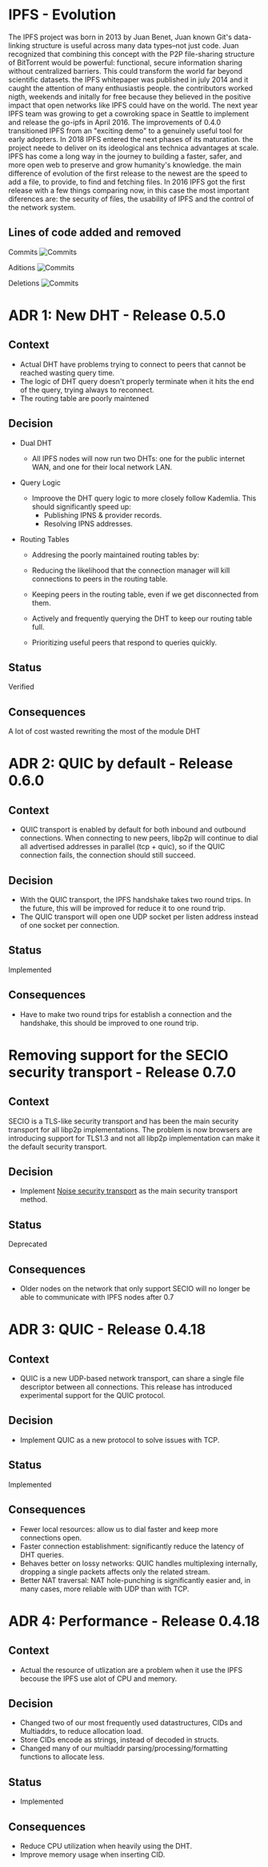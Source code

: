 # IPFS - Evolution

The IPFS project was born in 2013 by Juan Benet,  Juan  known Git's data-linking structure is useful across many data types–not just code. Juan recognized that combining this concept with the P2P file-sharing structure of BitTorrent would be powerful: functional, secure information sharing without centralized barriers. This could transform the world far beyond scientific datasets.
the IPFS whitepaper was published in july 2014 and it caught the attention of many enthusiastis people. the contributors worked nigth, weekends and initally for free because they believed in the positive impact that open networks like IPFS could have on the world. The next year IPFS team was growing to get a cowroking space in Seattle to implement and release the go-ipfs in April 2016. The improvements of 0.4.0 transitioned IPFS from an "exciting demo" to a genuinely useful tool for early adopters. In 2018 IPFS entered the next phases of its maturation. the project neede to deliver on its ideological ans technica advantages at scale. IPFS has come a long way in the journey to building a faster, safer, and more open web to preserve and grow humanity's knowledge.
the main difference of evolution of the first release to the newest are the speed to add a file, to provide, to find and fetching files. In 2016 IPFS got the first release with a few things comparing now, in this case the most important diferences are: the security of files, the usability of IPFS and the control of the network system.

## Lines of code added and removed
Commits
![Commits](assets/commits.png)

Aditions
![Commits](assets/aditions.png)

Deletions
![Commits](assets/deletions.png)






# ADR 1: New DHT - Release 0.5.0

## Context

- Actual DHT have problems trying to connect to peers that cannot be reached wasting query time.
- The logic of DHT query doesn't properly terminate when it hits the end of the query, trying always to reconnect.
- The routing table are poorly maintened
  
## Decision

- Dual DHT
  - All IPFS nodes will now run two DHTs: one for the public internet WAN, and one for their local network LAN.

- Query Logic
  - Improove the DHT query logic to more closely follow Kademlia. This should significantly speed up:
    - Publishing IPNS & provider records.
    - Resolving IPNS addresses.
- Routing Tables
  - Addresing the poorly maintained routing tables by:

  - Reducing the likelihood that the connection manager will kill connections to peers in the routing table.
  - Keeping peers in the routing table, even if we get disconnected from them.
  - Actively and frequently querying the DHT to keep our routing table full.
  - Prioritizing useful peers that respond to queries quickly.
## Status

Verified

## Consequences

A lot of cost wasted rewriting the most of the module DHT

# ADR 2: QUIC by default - Release 0.6.0

## Context

- QUIC transport is enabled by default for both inbound and outbound connections. When connecting to new peers, libp2p will continue to dial all advertised addresses in parallel (tcp + quic), so if the QUIC connection fails, the connection should still succeed.

## Decision

- With the QUIC transport, the IPFS handshake takes two round trips. In the future, this will be improved for reduce it to one round trip.
- The QUIC transport will open one UDP socket per listen address instead of one socket per connection.
  

## Status

Implemented

## Consequences

- Have to make two round trips for establish a connection and the handshake, this should be improved to one round trip. 

# Removing support for the SECIO security transport - Release 0.7.0

## Context

SECIO is a TLS-like security transport and has been the main security transport for all libp2p implementations. The problem is now browsers are introducing support for TLS1.3 and not all libp2p implementation can make it the default security transport.


## Decision

- Implement [Noise security transport](https://github.com/libp2p/specs/tree/master/noise) as the main security transport method.


## Status

Deprecated

## Consequences

- Older nodes on the network that only support SECIO will no longer be able to communicate with IPFS nodes after 0.7

# ADR 3: QUIC - Release 0.4.18

## Context

- QUIC is a new UDP-based network transport, can share a single file descriptor between all connections. This release has introduced experimental support for the QUIC protocol.

## Decision

- Implement QUIC as a new protocol to solve issues with TCP.


## Status

Implemented

## Consequences

- Fewer local resources: allow us to dial faster and keep more connections open.
- Faster connection establishment: significantly reduce the latency of DHT queries.
- Behaves better on lossy networks: QUIC handles multiplexing internally, dropping a single packets affects only the related stream.
- Better NAT traversal: NAT hole-punching is significantly easier and, in many cases, more reliable with UDP than with TCP.


# ADR 4: Performance - Release 0.4.18

## Context

- Actual the resource of utlization are a problem when it use the IPFS becouse the IPFS use alot of CPU and memory.

## Decision

- Changed two of our most frequently used datastructures, CIDs and Multiaddrs, to reduce allocation load.
- Store CIDs encode as strings, instead of decoded in structs.
- Changed many of our multiaddr parsing/processing/formatting functions to allocate less.


## Status

- Implemented

## Consequences

- Reduce CPU utilization when heavily using the DHT.
- Improve memory usage when inserting CID.


